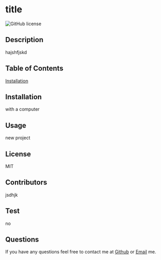 # title
  ![GitHub license](https://img.shields.io/badge/license-MIT-blue.svg)


  ## Description

  hajshfjskd

  ## Table of Contents
   [Installation](##Installation)

  ## Installation
  with a computer
  ## Usage
  new project
  ## License
  MIT
  ## Contributors
  jsdhjk
  ## Test
  no
  ## Questions
  If you have any questions feel free to contact me at [Github](http://github.com/jordanmorse) or [Email](jordanmorse@gmail.com) me.
  
  

